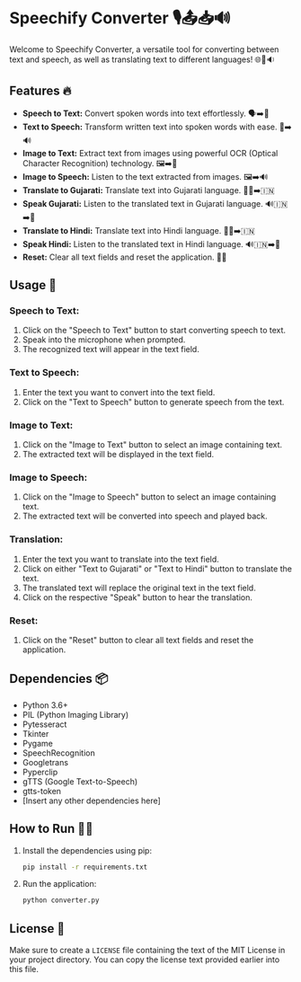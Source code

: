 # Speechify Converter 🎙️📤📥🔊

Welcome to Speechify Converter, a versatile tool for converting between text and speech, as well as translating text to different languages! 🌐📝🔉

## Features 🔥

- **Speech to Text:** Convert spoken words into text effortlessly. 🗣️➡️📝
- **Text to Speech:** Transform written text into spoken words with ease. 📝➡️🔊
- **Image to Text:** Extract text from images using powerful OCR (Optical Character Recognition) technology. 🖼️➡️📝
- **Image to Speech:** Listen to the text extracted from images. 🖼️➡️🔊
- **Translate to Gujarati:** Translate text into Gujarati language. 🔄📝➡️🇮🇳
- **Speak Gujarati:** Listen to the translated text in Gujarati language. 🔊🇮🇳➡️📢
- **Translate to Hindi:** Translate text into Hindi language. 🔄📝➡️🇮🇳
- **Speak Hindi:** Listen to the translated text in Hindi language. 🔊🇮🇳➡️📢
- **Reset:** Clear all text fields and reset the application. 🔄🧹

## Usage 🚀

### Speech to Text:

1. Click on the "Speech to Text" button to start converting speech to text.
2. Speak into the microphone when prompted.
3. The recognized text will appear in the text field.

### Text to Speech:

1. Enter the text you want to convert into the text field.
2. Click on the "Text to Speech" button to generate speech from the text.

### Image to Text:

1. Click on the "Image to Text" button to select an image containing text.
2. The extracted text will be displayed in the text field.

### Image to Speech:

1. Click on the "Image to Speech" button to select an image containing text.
2. The extracted text will be converted into speech and played back.

### Translation:

1. Enter the text you want to translate into the text field.
2. Click on either "Text to Gujarati" or "Text to Hindi" button to translate the text.
3. The translated text will replace the original text in the text field.
4. Click on the respective "Speak" button to hear the translation.

### Reset:

1. Click on the "Reset" button to clear all text fields and reset the application.

## Dependencies 📦

- Python 3.6+
- PIL (Python Imaging Library)
- Pytesseract
- Tkinter
- Pygame
- SpeechRecognition
- Googletrans
- Pyperclip
- gTTS (Google Text-to-Speech)
- gtts-token
- [Insert any other dependencies here]

## How to Run 🏃‍♂️

1. Install the dependencies using pip:

   ```bash
   pip install -r requirements.txt

2. Run the application:

   ```bash
   python converter.py

## License 📄

Make sure to create a `LICENSE` file containing the text of the MIT License in your project directory. You can copy the license text provided earlier into this file.

  
